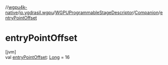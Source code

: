 //[wgpu4k-native](../../../../index.md)/[io.ygdrasil.wgpu](../../index.md)/[WGPUProgrammableStageDescriptor](../index.md)/[Companion](index.md)/[entryPointOffset](entry-point-offset.md)

# entryPointOffset

[jvm]\
val [entryPointOffset](entry-point-offset.md): [Long](https://kotlinlang.org/api/core/kotlin-stdlib/kotlin/-long/index.html) = 16